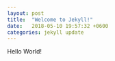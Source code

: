 ```yaml
---
layout: post
title:  "Welcome to Jekyll!"
date:   2018-05-10 19:57:32 +0600
categories: jekyll update
---
```


Hello World!
